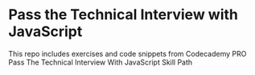 # Pass the Technical Interview with JavaScript
This repo includes exercises and code snippets from Codecademy PRO Pass The Technical Interview With JavaScript 
Skill Path
